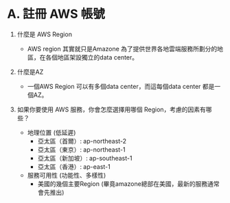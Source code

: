 # A. 註冊 AWS 帳號

1. 什麼是 AWS Region
    - AWS region 其實就只是Amazone 為了提供世界各地雲端服務所劃分的地區，在各個地區架設獨立的data center。

2. 什麼是AZ
    - 一個AWS Region 可以有多個data center，而這每個data center 都是一個AZ。

3. 如果你要使用 AWS 服務，你會怎麼選擇用哪個 Region，考慮的因素有哪些？
    - 地理位置 (低延遲)
        - 亞太區（首爾）:  ap-northeast-2
        - 亞太區（東京）:  ap-northeast-1
        - 亞太區（新加坡）:  ap-southeast-1
        - 亞太區（香港）:  ap-east-1
    - 服務可用性 (功能性、多樣性)
        - 美國的幾個主要Region (畢竟amazone總部在美國，最新的服務通常會先推出)
